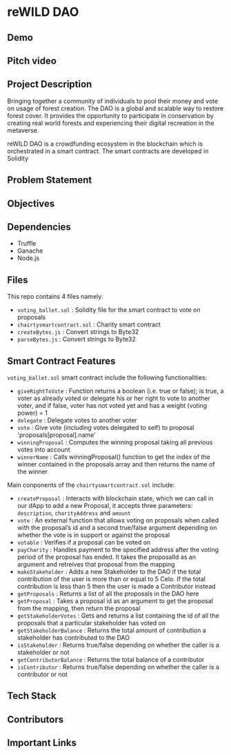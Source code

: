 # reWILD DAO

## Demo 

## Pitch video

## Project Description
Bringing together a community of individuals to pool their money and vote on usage of forest creation. The DAO is a global and scalable way to restore forest cover. It provides the opportunity to participate in conservation by creating real world forests and experiencing their digital recreation in the metaverse. 

reWILD DAO is a crowdfunding ecosystem in the blockchain which is orchestrated in a smart contract. The smart contracts are developed in Solidity

## Problem Statement

## Objectives

## Dependencies
* Truffle
* Ganache
* Node.js

## Files
This repo contains 4 files namely:
* `voting_ballet.sol` : Solidity file for the smart contract to vote on proposals
* `chairtysmartcontract.sol` : Charity smart contract
* `createBytes.js` : Convert strings to Byte32
* `parseBytes.js` : Convert strings to Byte32

##  Smart Contract Features
`voting_ballet.sol` smart contract include the following functionalities:
* `giveRightToVote` : Function returns a boolean (i.e. true or false); is true, a voter as already voted or delegate his or her right to vote to another voter, and if false, voter has not voted yet and has a weight (voting power) = 1
* `delegate` : Delegate votes to another voter
* `vote` : Give vote (including votes delegated to self) to proposal 'proposals[proposal].name'
* `winningProposal` : Computes the winning proposal taking all previous votes into account
* `winnerName` : Calls winningProposal() function to get the index of the winner contained in the proposals array and then returns the name of the winner

Main conponents of the `chairtysmartcontract.sol` include:
* `createProposal` :  Interacts with blockchain state, which we can call in our dApp to add a new Proposal, it accepts three parameters: `description`, `charityAddress` and `amount`
* `vote` : An external function that allows voting on proposals when called with the proposal’s id and a second true/false argument depending on whether the vote is in support or against the proposal
* `votable` : Verifies if a proposal can be voted on
* `payCharity` : Handles payment to the specified address after the voting period of the proposal has ended. It takes the proposalId as an argument and retreives that proposal from the mapping
* `makeStakeholder` : Adds a new Stakeholder to the DAO if the total contribution of the user is more than or equal to 5 Celo. If the total contribution is less than 5 then the user is made a Contributor instead
* `getProposals` : Returns a list of all the proposals in the DAO here
* `getProposal` : Takes a proposal id as an argument to get the proposal from the mapping, then return the proposal
* `getStakeholderVotes` : Gets and returns a list containing the id of all the proposals that a particular stakeholder has voted on
* `getStakeholderBalance` : Returns the total amount of contribution a stakeholder has contributed to the DAO
* `isStakeholder` : Returns true/false depending on whether the caller is a stakeholder or not
* `getContributorBalance` : Returns the total balance of a contributor
* `isContributor` : Returns true/false depending on whether the caller is a contributor or not

## Tech Stack 

## Contributors

## Important Links
